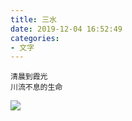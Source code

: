 ```yaml
---
title: 三水
date: 2019-12-04 16:52:49
categories:
- 文字
---
```


    清晨到霞光
    川流不息的生命

![](http://m.qpic.cn/psb?/V10oUS9P1gZPbm/QBOdBgu7hhgNTpElL9cGoqJCEhWHCHLorl.pMG943BE!/b/dL4AAAAAAAAA&bo=OAQeAjgEHgIRCT4!&rf=viewer_4)
